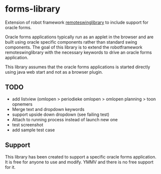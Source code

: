 # forms-library
Extension of robot framework [remoteswinglibrary](https://github.com/robotframework/remoteswinglibrary) to include support for oracle forms.

Oracle forms applications typically run as an applet in the browser and are built using oracle specific components rather than standard swing components.
The goal of this library is to extend the robotframework remoteswinglibrary with the necessary keywords to drive an oracle forms application.

This library assumes that the oracle forms applications is started directly using java web start and not as a browser plugin.


## TODO
* add listview (omlopen > periodieke omlopen > omlopen planning > toon opnemers
* Merge text and dropdown keywords
* support upside down dropdown (see failing test)
* Attach to running process instead of launch new one
* test screenshot
* add sample test case

## Support

This library has been created to support a specific oracle forms application.
It is free for anyone to use and modify. YMMV and there is no free support for it.